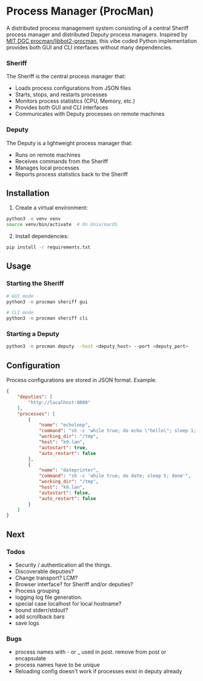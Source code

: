 # Process Manager (ProcMan)

A distributed process management system consisting of a central Sheriff process manager and distributed Deputy process managers. Inspired by [MIT DGC procman/libbot2-procman](https://github.com/libbot2/libbot2/tree/master/bot2-procman), this vibe coded Python implementation provides both GUI and CLI interfaces without many dependencies.

### Sheriff
The Sheriff is the central process manager that:
- Loads process configurations from JSON files
- Starts, stops, and restarts processes
- Monitors process statistics (CPU, Memory, etc.)
- Provides both GUI and CLI interfaces
- Communicates with Deputy processes on remote machines

### Deputy
The Deputy is a lightweight process manager that:
- Runs on remote machines
- Receives commands from the Sheriff
- Manages local processes
- Reports process statistics back to the Sheriff

## Installation

1. Create a virtual environment:
```bash
python3 -m venv venv
source venv/bin/activate  # On Unix/macOS
```

2. Install dependencies:
```bash
pip install -r requirements.txt
```

## Usage

### Starting the Sheriff
```bash
# GUI mode
python3 -m procman sheriff gui

# CLI mode
python3 -m procman sheriff cli
```

### Starting a Deputy
```bash
python3 -m procman deputy --host <deputy_host> --port <deputy_port>
```

## Configuration
Process configurations are stored in JSON format. Example:
```json
{
    "deputies": [
        "http://localhost:8000"
    ],
    "processes": [
        {
            "name": "echoloop",
            "command": "sh -c 'while true; do echo \"hello\"; sleep 1; done'",
            "working_dir": "/tmp",
            "host": "k9.lan",
            "autostart": true,
            "auto_restart": false
        },
        {
            "name": "dateprinter",
            "command": "sh -c 'while true; do date; sleep 5; done'",
            "working_dir": "/tmp",
            "host": "k9.lan",
            "autostart": false,
            "auto_restart": false
        }
    ]
}
```
## Next 

### Todos
* Security / authentication all the things.
* Discoverable deputies?
* Change transport? LCM? 
* Browser interface? for Sheriff and/or deputies?
* Process grouping
* logging log file generation.
* special case localhost for local hostname?
* bound stderr/stdout?
* add scrollback bars
* save logs

### Bugs
* process names with - or _ used in post. remove from post or encapsulate
* process names have to be unique
* Reloading config doesn't work if processes exist in deputy already

